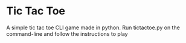 # Tic Tac Toe

A simple tic tac toe CLI game made in python. Run tictactoe.py on the command-line and follow the instructions to play